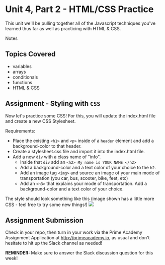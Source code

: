 # Unit 4, Part 2 - HTML/CSS Practice

This unit we'll be pulling together all of the Javascript techniques you've learned thus far as well as practicing with HTML & CSS.

Notes


## Topics Covered

- variables
- arrays
- conditionals
- functions
- HTML & CSS


## Assignment - Styling with `CSS` 

Now let's practice some CSS! For this, you will update the index.html file and create a new CSS Stylesheet. 

Requirements:
- Place the existing `<h1>` and `<p>` inside of a `header` element and add a background-color to that header.
- Create a stylesheet.css file and import it into the index.html file.
- Add a new `div` with a class name of "info". 
  - Inside that `div` add an `<h2> My name is YOUR NAME </h2>` 
  - Add a background-color and a text color of your choice to the `h2`.
  - Add an image tag `<img>` and source an image of your main mode of transportation (you car, bus, scooter, bike, feet, etc)
  - Add an `<h3>` that explains your mode of transportation. Add a background-color and a text color of your choice.

The style should look something like this (image shown has a little more CSS - feel free to try some new things!)
<img src="./example.png" />


## Assignment Submission
Check in your repo, then turn in your work via the Prime Academy Assignment Application at http://primeacademy.io, as usual and don't hesitate to hit up the Slack channel as needed!

**REMINDER:** Make sure to answer the Slack discussion question for this week!
